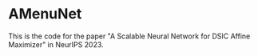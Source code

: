 # AMenuNet
This is the code for the paper "A Scalable Neural Network for DSIC Affine Maximizer" in NeurIPS 2023.
